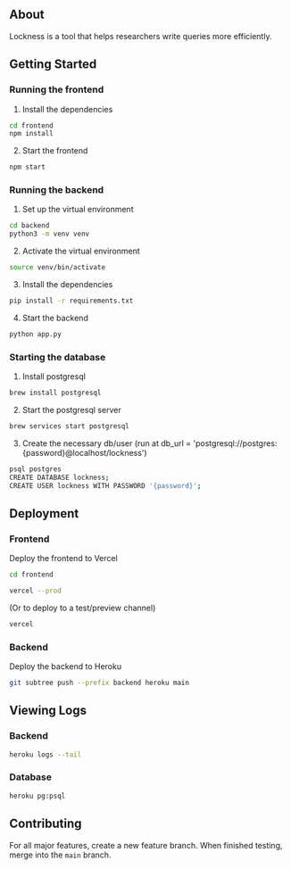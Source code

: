 ## About

Lockness is a tool that helps researchers write queries more efficiently.

## Getting Started

### Running the frontend

1. Install the dependencies
```bash
cd frontend
npm install
```

2. Start the frontend
```bash
npm start
```

### Running the backend

1. Set up the virtual environment
```bash
cd backend
python3 -m venv venv
```

2. Activate the virtual environment
```bash
source venv/bin/activate
```

3. Install the dependencies
```bash
pip install -r requirements.txt
```

4. Start the backend
```bash
python app.py
```

### Starting the database

1. Install postgresql
```bash
brew install postgresql
```

2. Start the postgresql server
```bash
brew services start postgresql
```

3. Create the necessary db/user (run at db_url = 'postgresql://postgres:{password}@localhost/lockness')
```bash
psql postgres
CREATE DATABASE lockness;
CREATE USER lockness WITH PASSWORD '{password}';
```

## Deployment

### Frontend

Deploy the frontend to Vercel
```bash
cd frontend
```

```bash
vercel --prod   
```

(Or to deploy to a test/preview channel)
```bash
vercel
```

### Backend

Deploy the backend to Heroku
```bash
git subtree push --prefix backend heroku main 
```

## Viewing Logs

### Backend

```bash
heroku logs --tail
```

### Database

```bash
heroku pg:psql
```

## Contributing

For all major features, create a new feature branch. When finished testing, merge into the `main` branch.


